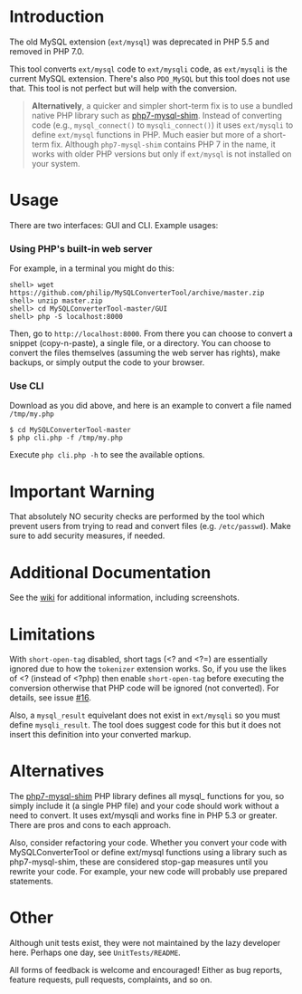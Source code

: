# Introduction
The old MySQL extension (`ext/mysql`) was deprecated in PHP 5.5 and removed in PHP 7.0.

This tool converts `ext/mysql` code to `ext/mysqli` code, as `ext/mysqli` is the current MySQL extension. There's also `PDO_MySQL` but this tool does not use that. This tool is not perfect but will help with the conversion.

> **Alternatively**, a quicker and simpler short-term fix is to use a bundled native PHP library such as [php7-mysql-shim](https://github.com/dshafik/php7-mysql-shim). Instead of converting code (e.g., `mysql_connect()` to `mysqli_connect()`) it uses `ext/mysqli` to define `ext/mysql` functions in PHP. Much easier but more of a short-term fix. Although `php7-mysql-shim` contains PHP 7 in the name, it works with older PHP versions but only if `ext/mysql` is not installed on your system.

# Usage
There are two interfaces: GUI and CLI. Example usages:

### Using PHP's built-in web server
For example, in a terminal you might do this:
```
shell> wget https://github.com/philip/MySQLConverterTool/archive/master.zip
shell> unzip master.zip
shell> cd MySQLConverterTool-master/GUI
shell> php -S localhost:8000
```
Then, go to `http://localhost:8000`. From there you can choose to convert a snippet (copy-n-paste), a single file, or a directory. You can choose to convert the files themselves (assuming the web server has rights), make backups, or simply output the code to your browser.

### Use CLI
Download as you did above, and here is an example to convert a file named `/tmp/my.php` 
```
$ cd MySQLConverterTool-master
$ php cli.php -f /tmp/my.php
```
Execute `php cli.php -h` to see the available options.

# Important Warning
That absolutely NO security checks are performed by the tool which prevent users from trying to read and convert files (e.g. `/etc/passwd`). Make sure to add security measures, if needed.

# Additional Documentation
See the [wiki](https://github.com/philip/MySQLConverterTool/wiki) for additional information, including screenshots. 

# Limitations
With `short-open-tag` disabled, short tags (<? and <?=) are essentially ignored due to how the `tokenizer` extension works. So, if you use the likes of <? (instead of <?php) then enable `short-open-tag` before executing the conversion otherwise that PHP code will be ignored (not converted). For details, see issue [#16](https://github.com/philip/MySQLConverterTool/issues/16). 

Also, a `mysql_result` equivelant does not exist in `ext/mysqli` so you must define `mysqli_result`. The tool does suggest code for this but it does not insert this definition into your converted markup.

# Alternatives
The [php7-mysql-shim](https://github.com/dshafik/php7-mysql-shim) PHP library defines all mysql_ functions for you, so simply include it (a single PHP file) and your code should work without a need to convert. It uses ext/mysqli and works fine in PHP 5.3 or greater. There are pros and cons to each approach.

Also, consider refactoring your code. Whether you convert your code with MySQLConverterTool or define ext/mysql functions using a library such as php7-mysql-shim, these are considered stop-gap measures until you rewrite your code. For example, your new code will probably use prepared statements.

# Other
Although unit tests exist, they were not maintained by the lazy developer here. Perhaps one day, see `UnitTests/README`. 

All forms of feedback is welcome and encouraged! Either as bug reports, feature requests, pull requests, complaints, and so on.
